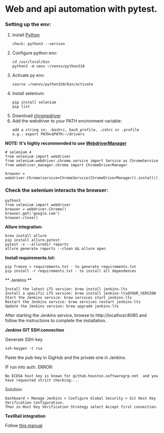 # Web and api automation with pytest.

### Setting up the env:

1. Install [Python](https://www.python.org)
   ```
   check: python3 --version
   ```
2. Configure python env:
   ```
   cd /usr/local/bin
   python3 -m venv ~/venvs/python310
   ```
3. Activate py env:
   ```
   source ~/venvs/python310/bin/activate
   ```
4. Install selenium:
   ```
   pip install selenium
   pip list
   ```
5. Download [chromedriver](https://chromedriver.chromium.org/)
6. Add the webdriver to your PATH environment variable:
   ```
   add a string in: .bashrc, bash_profile, .zshrc or .profile
   e.g.: export PATH=$PATH:~/drivers
   ```
**NOTE: It's highly recommended to use [WebdriverManager](https://pypi.org/project/webdriver-manager/)**
   ```
   # selenium 4
   from selenium import webdriver
   from selenium.webdriver.chrome.service import Service as ChromeService
   from webdriver_manager.chrome import ChromeDriverManager
   
   browser = webdriver.Chrome(service=ChromeService(ChromeDriverManager().install())) 
   ```

### Check the selenium interacts the browser:
   ```
   python3
   from selenium import webdriver
   browser = webdriver.Chrome()
   browser.get('google.com')
   browser.close()
   ```

**Allure integration:**
```
brew install allure
pip install allure-pytest
pytest -v --alluredir reports
allure generate reports --clean && allure open
```

**Install requirements.txt:**
```
pip freeze > requirements.txt - to generate requirements.txt
pip install -r requirements.txt - to install all dependences
``` 


** Jenkins **
```
Install the latest LTS version: brew install jenkins-lts
Install a specific LTS version: brew install jenkins-lts@YOUR_VERSION
Start the Jenkins service: brew services start jenkins-lts
Restart the Jenkins service: brew services restart jenkins-lts
Update the Jenkins version: brew upgrade jenkins-lts
```

After starting the Jenkins service, browse to http://localhost:8080 and follow the instructions to complete the installation. 

**Jenkins GIT SSH connection**

Generate SSH-key
```
ssh-keygen -t rsa
```
Paste the pub-key in GigHub and the private one in Jenkins.

IF run into auth. ERROR:

`No ECDSA host key is known for github.houston.softwaregrp.net 
and you have requested strict checking:...`

Solution:

```
Dashboard > Manage Jenkins > Configure Global Security > Git Host Key Verification Configuration.
Then in Host Key Verification Strategy select Accept first connection.
```

**TestRail integration**

Follow [this manual](https://pypi.org/project/pytest-testrail/)
